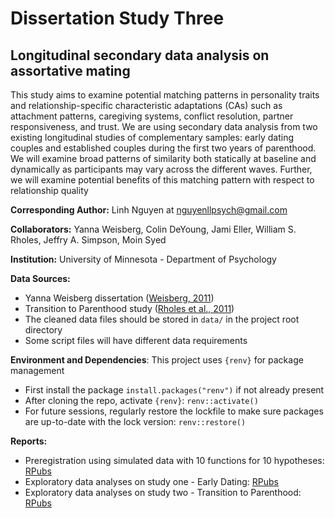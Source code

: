 # Dissertation Study Three
## Longitudinal secondary data analysis on assortative mating

This study aims to examine potential matching patterns in personality traits
and relationship-specific characteristic adaptations (CAs) such as attachment patterns, caregiving
systems, conflict resolution, partner responsiveness, and trust. We are using secondary data
analysis from two existing longitudinal studies of complementary samples: early dating couples
and established couples during the first two years of parenthood. We will examine broad patterns
of similarity both statically at baseline and dynamically as participants may vary across the
different waves. Further, we will examine potential benefits of this matching pattern with respect
to relationship quality

**Corresponding Author:** Linh Nguyen at nguyenllpsych@gmail.com

**Collaborators:** Yanna Weisberg, Colin DeYoung, Jami Eller, William S. Rholes, Jeffry A. Simpson, Moin Syed

**Institution:** University of Minnesota - Department of Psychology

**Data Sources:**

- Yanna Weisberg dissertation ([Weisberg, 2011](https://www.proquest.com/docview/1427860272/DC66D2EE614E411BPQ))
- Transition to Parenthood study ([Rholes et al., 2011](https://doi.org/10.1037/a0022802))
- The cleaned data files should be stored in `data/` in the project root directory
- Some script files will have different data requirements

**Environment and Dependencies**: This project uses `{renv}` for package management

- First install the package `install.packages("renv")` if not already present
- After cloning the repo, activate `{renv}`: `renv::activate()`
- For future sessions, regularly restore the lockfile to make sure packages are up-to-date with the lock version: `renv::restore()`

**Reports:**

- Preregistration using simulated data with 10 functions for 10 hypotheses: [RPubs](https://rpubs.com/nguyenllpsych/diss-03-prereg)
- Exploratory data analyses on study one - Early Dating: [RPubs](https://rpubs.com/nguyenllpsych/diss-03-descr-yw)
- Exploratory data analyses on study two - Transition to Parenthood: [RPubs](https://rpubs.com/nguyenllpsych/diss-03-descr-ttp)
